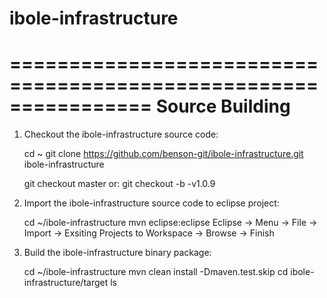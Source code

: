 # ibole-infrastructure

================================================================
Source Building
================================================================

1. Checkout the ibole-infrastructure source code:

    cd ~
    git clone https://github.com/benson-git/ibole-infrastructure.git ibole-infrastructure

    git checkout master
    or: git checkout -b -v1.0.9

2. Import the ibole-infrastructure source code to eclipse project:

    cd ~/ibole-infrastructure
    mvn eclipse:eclipse
    Eclipse -> Menu -> File -> Import -> Exsiting Projects to Workspace -> Browse -> Finish

3. Build the ibole-infrastructure binary package:

    cd ~/ibole-infrastructure
    mvn clean install -Dmaven.test.skip
    cd ibole-infrastructure/target
    ls
